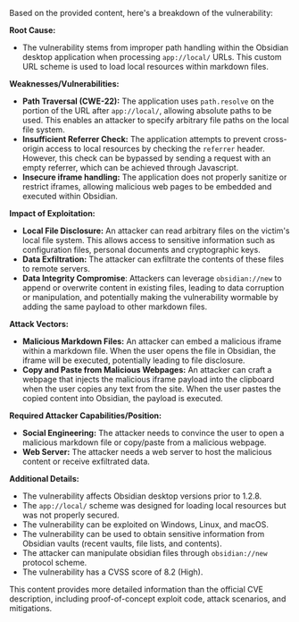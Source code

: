 Based on the provided content, here's a breakdown of the vulnerability:

**Root Cause:**

*   The vulnerability stems from improper path handling within the Obsidian desktop application when processing `app://local/` URLs. This custom URL scheme is used to load local resources within markdown files.

**Weaknesses/Vulnerabilities:**

*   **Path Traversal (CWE-22):** The application uses `path.resolve` on the portion of the URL after `app://local/`, allowing absolute paths to be used. This enables an attacker to specify arbitrary file paths on the local file system.
*   **Insufficient Referrer Check:** The application attempts to prevent cross-origin access to local resources by checking the `referrer` header. However, this check can be bypassed by sending a request with an empty referrer, which can be achieved through Javascript.
*   **Insecure iframe handling:** The application does not properly sanitize or restrict iframes, allowing malicious web pages to be embedded and executed within Obsidian.

**Impact of Exploitation:**

*   **Local File Disclosure:** An attacker can read arbitrary files on the victim's local file system. This allows access to sensitive information such as configuration files, personal documents and cryptographic keys.
*   **Data Exfiltration:** The attacker can exfiltrate the contents of these files to remote servers.
*   **Data Integrity Compromise**:  Attackers can leverage `obsidian://new` to append or overwrite content in existing files, leading to data corruption or manipulation, and potentially making the vulnerability wormable by adding the same payload to other markdown files.

**Attack Vectors:**

*   **Malicious Markdown Files:** An attacker can embed a malicious iframe within a markdown file. When the user opens the file in Obsidian, the iframe will be executed, potentially leading to file disclosure.
*   **Copy and Paste from Malicious Webpages:** An attacker can craft a webpage that injects the malicious iframe payload into the clipboard when the user copies any text from the site. When the user pastes the copied content into Obsidian, the payload is executed.

**Required Attacker Capabilities/Position:**

*   **Social Engineering:** The attacker needs to convince the user to open a malicious markdown file or copy/paste from a malicious webpage.
*   **Web Server:** The attacker needs a web server to host the malicious content or receive exfiltrated data.

**Additional Details:**

*   The vulnerability affects Obsidian desktop versions prior to 1.2.8.
*   The `app://local/` scheme was designed for loading local resources but was not properly secured.
*   The vulnerability can be exploited on Windows, Linux, and macOS.
*   The vulnerability can be used to obtain sensitive information from Obsidian vaults (recent vaults, file lists, and contents).
*   The attacker can manipulate obsidian files through `obsidian://new` protocol scheme.
*   The vulnerability has a CVSS score of 8.2 (High).

This content provides more detailed information than the official CVE description, including proof-of-concept exploit code, attack scenarios, and mitigations.